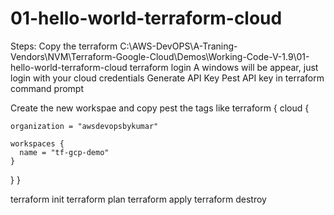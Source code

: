 # 01-hello-world-terraform-cloud

Steps:
Copy the terraform C:\AWS-DevOPS\A-Traning-Vendors\NVM\Terraform-Google-Cloud\Demos\Working-Code-V-1.9\01-hello-world-terraform-cloud
terraform login
A windows will be appear, just login with your cloud credentials
Generate API Key
Pest API key in terraform command prompt

Create the new workspae and copy pest the tags like
terraform { 
  cloud { 
    
    organization = "awsdevopsbykumar" 

    workspaces { 
      name = "tf-gcp-demo" 
    } 
  } 
}

terraform init
terraform plan
terraform apply
terraform destroy
